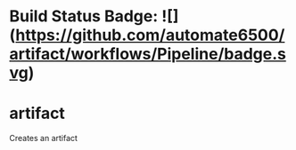 # Build Status Badge:  ![] (https://github.com/automate6500/artifact/workflows/Pipeline/badge.svg)

# artifact
Creates an artifact
